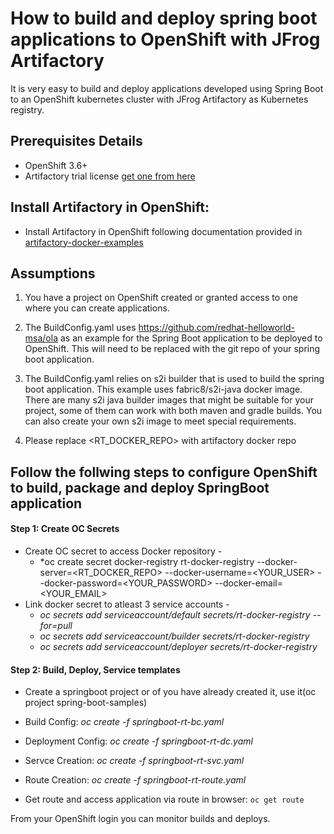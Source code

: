 # How to build and deploy spring boot applications to OpenShift with JFrog Artifactory #

It is very easy to build and deploy applications developed using Spring Boot to an OpenShift kubernetes cluster with JFrog Artifactory as Kubernetes registry.

## Prerequisites Details

* OpenShift 3.6+
* Artifactory trial license [get one from here](https://www.jfrog.com/artifactory/free-trial/)

## Install Artifactory in OpenShift:

* Install Artifactory in OpenShift following documentation provided in [artifactory-docker-examples](https://github.com/jfrog/artifactory-docker-examples/tree/master/openshift/artifactory)

## Assumptions ##

1) You have a project on OpenShift created or granted access to one where you can create applications.

2) The BuildConfig.yaml uses  https://github.com/redhat-helloworld-msa/ola as an example for the Spring Boot application to be deployed to OpenShift. This will need to be replaced with the git repo of your spring boot application.

3) The BuildConfig.yaml relies on s2i builder that is used to build the spring boot application. This example uses fabric8/s2i-java docker image.
 There are many s2i java builder images that might be suitable for your project, some of them can work with both maven and gradle builds. You can also create your own s2i image to meet special requirements.

4) Please replace <RT_DOCKER_REPO> with artifactory docker repo


## Follow the follwing steps to configure OpenShift to build, package and deploy SpringBoot application

#### Step 1: Create OC Secrets

* Create OC secret to access Docker repository -
  *   *oc create secret docker-registry rt-docker-registry --docker-server=<RT_DOCKER_REPO> --docker-username=<YOUR_USER> --docker-password=<YOUR_PASSWORD> --docker-email=<YOUR_EMAIL>
*  Link docker secret to atleast 3 service accounts -
   *   *oc secrets add serviceaccount/default secrets/rt-docker-registry --for=pull*
   *   *oc secrets add serviceaccount/builder secrets/rt-docker-registry*
   *   *oc secrets add serviceaccount/deployer secrets/rt-docker-registry*

#### Step 2: Build, Deploy, Service templates

*  Create a springboot project or of you have already created it, use it(oc project spring-boot-samples)


*  Build Config: *oc create -f springboot-rt-bc.yaml*

*  Deployment Config: *oc create -f springboot-rt-dc.yaml*

*  Servce Creation: *oc create -f springboot-rt-svc.yaml*

*  Route  Creation: *oc create -f springboot-rt-route.yaml*

*  Get route and access application via route in browser: `oc get route`

From your OpenShift login you can monitor builds and deploys.
